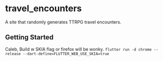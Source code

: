 # travel_encounters

A site that randomly generates TTRPG travel encounters.

## Getting Started

Caleb, Build w SKIA flag or firefox will be wonky.
`flutter run -d chrome --release --dart-define=FLUTTER_WEB_USE_SKIA=true`
